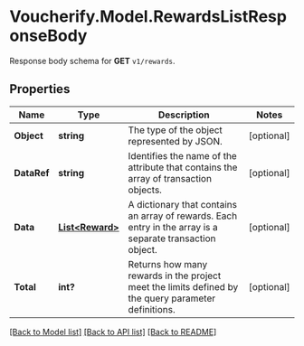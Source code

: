 # Voucherify.Model.RewardsListResponseBody
Response body schema for **GET** `v1/rewards`.

## Properties

Name | Type | Description | Notes
------------ | ------------- | ------------- | -------------
**Object** | **string** | The type of the object represented by JSON. | [optional] 
**DataRef** | **string** | Identifies the name of the attribute that contains the array of transaction objects. | [optional] 
**Data** | [**List&lt;Reward&gt;**](Reward.md) | A dictionary that contains an array of rewards. Each entry in the array is a separate transaction object. | [optional] 
**Total** | **int?** | Returns how many rewards in the project meet the limits defined by the query parameter definitions. | [optional] 

[[Back to Model list]](../README.md#documentation-for-models) [[Back to API list]](../README.md#documentation-for-api-endpoints) [[Back to README]](../README.md)

